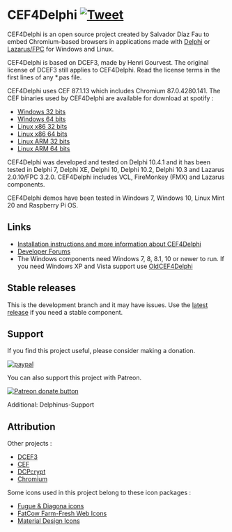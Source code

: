 # CEF4Delphi [![Tweet](https://img.shields.io/twitter/url/http/shields.io.svg?style=social)](https://twitter.com/intent/tweet?text=Use%20CEF4Delphi%20to%20embed%20Chromium-based%20browsers%20in%20your%20application&url=https://github.com/salvadordf/CEF4Delphi&via=briskbard&hashtags=cef4delphi,delphi,lazarus,fpc)
CEF4Delphi is an open source project created by Salvador Díaz Fau to embed Chromium-based browsers in applications made with [Delphi](https://www.embarcadero.com/products/delphi/starter) or [Lazarus/FPC](https://www.lazarus-ide.org/) for Windows and Linux.

CEF4Delphi is based on DCEF3, made by Henri Gourvest. The original license of DCEF3 still applies to CEF4Delphi. Read the license terms in the first lines of any *.pas file.

CEF4Delphi uses CEF 87.1.13 which includes Chromium 87.0.4280.141. 
The CEF binaries used by CEF4Delphi are available for download at spotify :
* [Windows 32 bits](https://cef-builds.spotifycdn.com/cef_binary_87.1.13%2Bg481a82a%2Bchromium-87.0.4280.141_windows32.tar.bz2)
* [Windows 64 bits](https://cef-builds.spotifycdn.com/cef_binary_87.1.13%2Bg481a82a%2Bchromium-87.0.4280.141_windows64.tar.bz2)
* [Linux x86 32 bits](https://cef-builds.spotifycdn.com/cef_binary_87.1.13%2Bg481a82a%2Bchromium-87.0.4280.141_linux32.tar.bz2)
* [Linux x86 64 bits](https://cef-builds.spotifycdn.com/cef_binary_87.1.13%2Bg481a82a%2Bchromium-87.0.4280.141_linux64.tar.bz2)
* [Linux ARM 32 bits](https://cef-builds.spotifycdn.com/cef_binary_87.1.13%2Bg481a82a%2Bchromium-87.0.4280.141_linuxarm.tar.bz2)
* [Linux ARM 64 bits](https://cef-builds.spotifycdn.com/cef_binary_87.1.13%2Bg481a82a%2Bchromium-87.0.4280.141_linuxarm64.tar.bz2)

CEF4Delphi was developed and tested on Delphi 10.4.1 and it has been tested in Delphi 7, Delphi XE, Delphi 10, Delphi 10.2, Delphi 10.3 and Lazarus 2.0.10/FPC 3.2.0. CEF4Delphi includes VCL, FireMonkey (FMX) and Lazarus components.

CEF4Delphi demos have been tested in Windows 7, Windows 10, Linux Mint 20 and Raspberry Pi OS.

## Links
* [Installation instructions and more information about CEF4Delphi](https://www.briskbard.com/index.php?lang=en&pageid=cef)
* [Developer Forums](https://www.briskbard.com/forum)
* The Windows components need Windows 7, 8, 8.1, 10 or newer to run. If you need Windows XP and Vista support use [OldCEF4Delphi](https://github.com/salvadordf/OldCEF4Delphi)

## Stable releases 
This is the development branch and it may have issues. Use the [latest release](https://github.com/salvadordf/CEF4Delphi/releases/latest) if you need a stable component.

## Support
If you find this project useful, please consider making a donation.

[![paypal](https://www.paypalobjects.com/en_US/i/btn/btn_donateCC_LG.gif)](https://www.paypal.com/cgi-bin/webscr?cmd=_s-xclick&hosted_button_id=FTSD2CCGXTD86)

You can also support this project with Patreon.

<a href="https://patreon.com/salvadordf"><img src="https://c5.patreon.com/external/logo/become_a_patron_button.png" alt="Patreon donate button" /></a>

Additional:
Delphinus-Support

## Attribution
Other projects :
* [DCEF3](https://github.com/hgourvest/dcef3) 
* [CEF](https://bitbucket.org/chromiumembedded/cef/)
* [DCPcrypt](http://www.cityinthesky.co.uk/opensource/dcpcrypt/)
* [Chromium](https://chromium.googlesource.com/chromium/src/)

Some icons used in this project belong to these icon packages :
* [Fugue & Diagona icons](http://yusukekamiyamane.com/)
* [FatCow Farm-Fresh Web Icons](https://www.fatcow.com/free-icons)
* [Material Design Icons](https://github.com/google/material-design-icons) 
